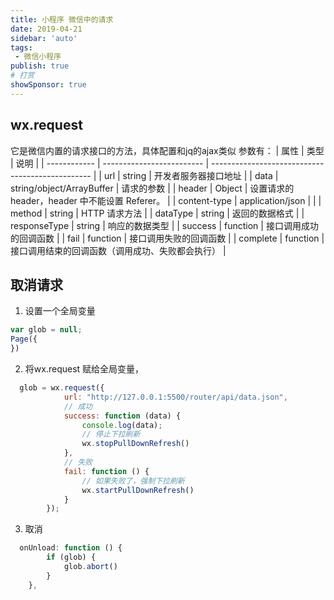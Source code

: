 ```yaml
---
title: 小程序 微信中的请求
date: 2019-04-21
sidebar: 'auto'
tags:
 - 微信小程序
publish: true
# 打赏
showSponsor: true
---
```


## wx.request

它是微信内置的请求接口的方法，具体配置和jq的ajax类似
参数有：
| 属性         | 类型                      | 说明                                             |
| ------------ | ------------------------- | ------------------------------------------------ |
| url          | string                    | 开发者服务器接口地址                             |
| data         | string/object/ArrayBuffer | 请求的参数                                       |
| header       | Object                    | 设置请求的 header，header 中不能设置 Referer。   |
| content-type | application/json          |                                                  |
| method       | string                    | HTTP 请求方法                                    |
| dataType     | string                    | 返回的数据格式                                   |
| responseType | string                    | 响应的数据类型                                   |
| success      | function                  | 接口调用成功的回调函数                           |
| fail         | function                  | 接口调用失败的回调函数                           |
| complete     | function                  | 接口调用结束的回调函数（调用成功、失败都会执行） |

## 取消请求

1. 设置一个全局变量

```js
var glob = null;
Page({
})
```

2. 将wx.request 赋给全局变量，

```js
  glob = wx.request({
            url: "http://127.0.0.1:5500/router/api/data.json",
            // 成功
            success: function (data) {
                console.log(data);
                // 停止下拉刷新
                wx.stopPullDownRefresh()
            },
            // 失败
            fail: function () {
                // 如果失败了，强制下拉刷新
                wx.startPullDownRefresh()
            }
        });
```

3. 取消

```js
  onUnload: function () {
        if (glob) {
            glob.abort()
        }
    },
```
